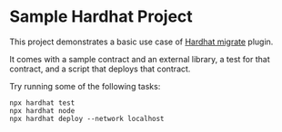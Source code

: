 # Sample Hardhat Project

This project demonstrates a basic use case of [Hardhat migrate](https://www.npmjs.com/package/@dlsl/hardhat-migrate) plugin. 

It comes with a sample contract and an external library, a test for that contract, and a script that deploys that contract.

Try running some of the following tasks:

```shell
npx hardhat test
npx hardhat node
npx hardhat deploy --network localhost
```
